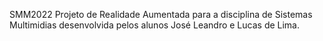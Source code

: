 SMM2022
Projeto de Realidade Aumentada para a disciplina de Sistemas Multimidias desenvolvida pelos alunos José Leandro e Lucas de Lima.
